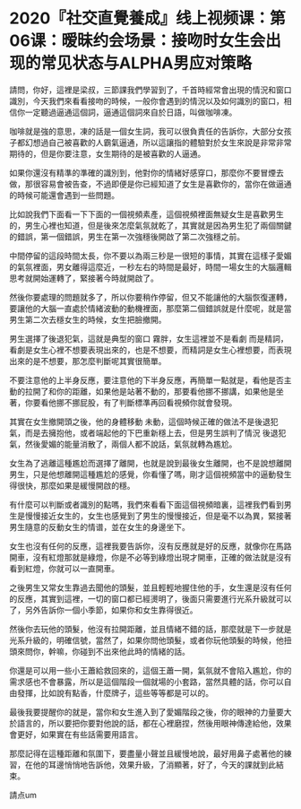 # 2020『社交直覺養成』线上视频课：第06课：暧昧约会场景：接吻时女生会出现的常见状态与ALPHA男应对策略

請問，你好，這裡是梁叔，三節課我們學習到了，千首時經常會出現的情況和窗口識別，今天我們來看看接吻的時候，一般你會遇到的情況以及如何識別的窗口，相信你一定聽過逼通這個詞，逼通這個詞來自於日語，叫做咖啡凍。

咖啡就是強的意思，凍的話是一個女生詞，我可以很負責任的告訴你，大部分女孩子都幻想過自己被喜歡的人霸氣逼通，所以這讓指的體驗對於女生來說是非常非常期待的，但是你要注意，女生期待的是被喜歡的人逼通。

如果你還沒有精準的準確的識別到，他對你的情緒好感穿口，那麼你不要冒煙去做，那很容易會被告查，不過即便是你已經知道了女生是喜歡你的，當你在做逼通的時候可能還會遇到一些問題。

比如說我們下面看一下下面的一個視頻素產，這個視頻裡面無疑女生是喜歡男生的，男生心裡也知道，但是後來怎麼氣氛就乾了，其實就是因為男生犯了兩個關鍵的錯誤，第一個錯誤，男生在第一次強穩後開啟了第二次強穩之前。

中間停留的這段時間太長，你不要以為兩三秒是一很短的事情，其實在這樣子愛媚的氣氛裡面，男女離得這麼近，一秒左右的時間是最好，時間一場女生的大腦邏輯思考就開始運轉了，緊接著今時就開啟了。

然後你要處理的問題就多了，所以你要稍作停留，但又不能讓他的大腦恢復運轉，要讓他的大腦一直處於情緒波動的動機裡面，那麼第二個錯誤就是什麼呢，就是當男生第二次去穩女生的時候，女生把臉撤開。

男生選擇了後退犯氣，這就是典型的窗口 霧胖，女生這裡並不是看劇 而是精詞，看劇是女生心裡不想要表現出來的，也是不想要，而精詞是女生心裡想要，而表現出來的是不想要，那怎麼判斷呢其實很簡單。

不要注意他的上半身反應，要注意他的下半身反應，再簡單一點就是，看他是否主動的拉開了和你的距離，如果他是站著不動的，那要看他挪不挪講，如果他是坐著，你要看他挪不挪屁股，有了判斷標準再回看視頻你就會發現。

其實在女生撤開頭之後，他的身體移動 未動，這個時候正確的做法不是後退犯氣，而是去擁抱他，或者端起他的下巴重新穩上去，但是男生誤判了情況 後退犯氣，然後愛媚的能量消散了，兩個人都不說話，氣氛就轉為尷尬。

女生為了逃離這種尷尬而選擇了離開，也就是說到最後女生離開，也不是說想離開男生，只是他想離開這種尷尬的感覺，你看懂了嗎，剛才這個視頻當中的逼動發生得很快，那麼如果是緩慢開啟的穩。

有什麼可以判斷或者識別的點嗎，我們來看看下面這個視頻暗裏，這裡我們看到男生是慢慢接近女生的，女生也感覺到了男生的慢慢接近，但是毫不以為異，緊接著男生隨意的反動女生的情谱，並在女生的身邊坐下。

女生也沒有任何的反應，這裡我要告訴你，沒有反應就是好的反應，就像你在馬路開車，沒有紅燈那就是綠燈，你是不必等到綠燈出現才開車，正確的做法就是沒有看到紅燈，你就可以一直開車。

之後男生又常女生靠過去聞他的頭髮，並且輕輕地握住他的手，女生還是沒有任何的反應，其實到這裡，一切的窗口都已經燙明了，後面只需要進行光系升級就可以了，另外告訴你一個小季節，如果你和女生靠得很近。

然後你去玩他的頭髮，他沒有拉開距離，並且情緒不錯的話，那麼就是下一步就是光系升級的，明確信號，當然了，如果你問他頭髮，或者你玩他頭髮的時候，他扭頭來問你，幹嘛，你碰到不出來他此時的情緒的話。

你還是可以用一些小王蕭給救回來的，這個王蕭一開，氣氛就不會陷入尷尬，你的需求感也不會暴露，所以是這個階段一個就場的小套路，當然具體的話，你可以自由發揮，比如說有點香，什麼牌子，這些等等都是可以的。

最後我要提醒你的就是，當你和女生進入到了愛媚階段之後，你的眼神的力量要大於語言的，所以要把你要對他說的話，都在心裡磨捏，然後用眼神傳達給他，效果會更好，如果實在有些話需要用語言。

那麼記得在這種距離和氛圍下，要盡量小聲並且緩慢地說，最好用鼻子處著他的練習，在他的耳邊悄悄地告訴他，效果升級，了消顯著，好了，今天的課就到此結束。

請点um